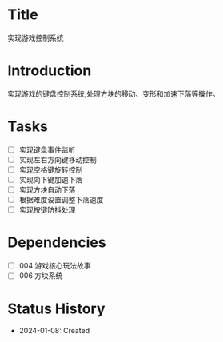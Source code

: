 # Title
实现游戏控制系统

# Introduction
实现游戏的键盘控制系统,处理方块的移动、变形和加速下落等操作。

# Tasks
- [ ] 实现键盘事件监听
- [ ] 实现左右方向键移动控制
- [ ] 实现空格键旋转控制
- [ ] 实现向下键加速下落
- [ ] 实现方块自动下落
- [ ] 根据难度设置调整下落速度
- [ ] 实现按键防抖处理

# Dependencies
- [ ] 004 游戏核心玩法故事
- [ ] 006 方块系统

# Status History
- 2024-01-08: Created

